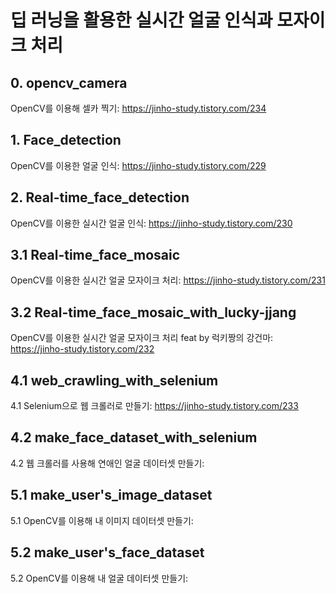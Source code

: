 # 딥 러닝을 활용한 실시간 얼굴 인식과 모자이크 처리  

## 0. opencv_camera  
OpenCV를 이용해 셀카 찍기: https://jinho-study.tistory.com/234  

## 1. Face_detection  
OpenCV를 이용한 얼굴 인식: https://jinho-study.tistory.com/229  

## 2. Real-time_face_detection  
OpenCV를 이용한 실시간 얼굴 인식: https://jinho-study.tistory.com/230  

## 3.1 Real-time_face_mosaic  
OpenCV를 이용한 실시간 얼굴 모자이크 처리: https://jinho-study.tistory.com/231  

## 3.2 Real-time_face_mosaic_with_lucky-jjang  
OpenCV를 이용한 실시간 얼굴 모자이크 처리 feat by 럭키짱의 강건마: https://jinho-study.tistory.com/232  

## 4.1 web_crawling_with_selenium 
4.1 Selenium으로 웹 크롤러로 만들기: https://jinho-study.tistory.com/233  

## 4.2 make_face_dataset_with_selenium  
4.2 웹 크롤러를 사용해 연애인 얼굴 데이터셋 만들기: 

## 5.1 make_user's_image_dataset  
5.1 OpenCV를 이용해 내 이미지 데이터셋 만들기:

## 5.2 make_user's_face_dataset  
5.2 OpenCV를 이용해 내 얼굴 데이터셋 만들기: 
